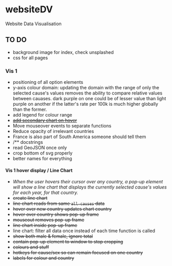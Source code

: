# websiteDV
Website Data Visualisation 

## TO DO
- background image for index, check unsplashed
- css for all pages
### Vis 1
- positioning of all option elements
- y-axis colour domain: updating the domain with the range of only the selected cause's values removes the ability to compare relative values between cauases. dark purple on one could be of lesser value than light purple on another if the latter's rate per 100k is much higher globally than the former.
- add legend for colour range
- ~~[add secondary chart on hover](#vis-1-hover-display--line-chart)~~
- Move mouseover events to separate functions
- Reduce opacity of irrelevant countries
- France is also part of South America someone should tell them
- /** docstrings
- read GeoJSON once only
- crop bottom of svg properly
- better names for everything
#### Vis 1 hover display / Line Chart
- _When the user hovers their cursor over any country, a pop-up element will show a line chart that displays the currently selected cause's values for each year, for that country._
- ~~create line chart~~
- ~~line chart reads from same `all-causes` data~~
- ~~hover over new country updates chart country~~
- ~~hover over country shows pop-up frame~~
- ~~mouseout removes pop-up frame~~
- ~~line chart inside pop-up frame~~
- line chart: filter all data once instead of each time function is called
- ~~show both male & female, ignore total~~
- ~~contain pop-up element to window to stop cropping~~
- ~~colours and stuff~~
- ~~hotkeys for cause/sex so can remain focused on one country~~
- ~~labels for colour and country~~
